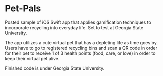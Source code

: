 # Pet-Pals

Posted sample of iOS Swift app that applies gamification techniques to incorporate recycling into everyday life.
Set to test at Georgia State University.

The app utilizes a cute virtual pet that has a depleting life as time goes by. Users have to go to registered recycling bins and scan a QR code in order for their pet to receive 1 of 3 health points (food, care, or love) in order to keep their virtual pet alive.

Finished code is under Georgia State University.
